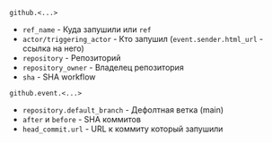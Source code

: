 ```github.<...>```  
- ```ref_name``` - Куда запушили или ```ref```
- ```actor/triggering_actor``` - Кто запушил (```event.sender.html_url``` - ссылка на него)
- ```repository``` - Репозиторий
- ```repository_owner``` - Владелец репозитория
- ```sha``` - SHA workflow

```github.event.<...>```
- ```repository.default_branch``` - Дефолтная ветка (main)
- ```after``` и ```before``` - SHA коммитов
- ```head_commit.url``` - URL к коммиту который запушили
